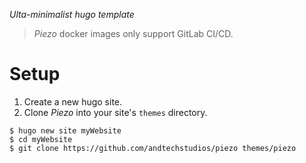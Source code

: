 *Ulta-minimalist hugo template*

> *Piezo* docker images only support GitLab CI/CD.

# Setup
1. Create a new hugo site.
2. Clone *Piezo* into your site's `themes` directory.

```
$ hugo new site myWebsite
$ cd myWebsite
$ git clone https://github.com/andtechstudios/piezo themes/piezo
```
